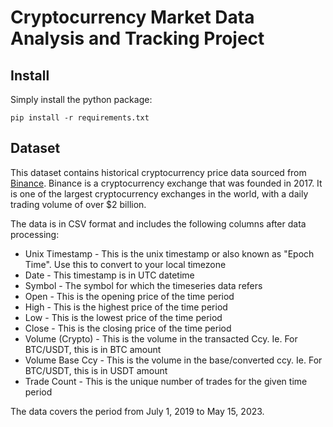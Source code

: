 # Cryptocurrency Market Data Analysis and Tracking Project

## Install

Simply install the python package:
```shell
pip install -r requirements.txt
```

## Dataset

This dataset contains historical cryptocurrency price data sourced from [Binance](https://www.cryptodatadownload.com/data/binance/). Binance is a cryptocurrency exchange that was founded in 2017. It is one of the largest cryptocurrency exchanges in the world, with a daily trading volume of over $2 billion.

The data is in CSV format and includes the following columns after data processing:

- Unix Timestamp - This is the unix timestamp or also known as "Epoch Time". Use this to convert to your local timezone
- Date - This timestamp is in UTC datetime
- Symbol - The symbol for which the timeseries data refers
- Open - This is the opening price of the time period
- High - This is the highest price of the time period
- Low - This is the lowest price of the time period
- Close - This is the closing price of the time period
- Volume (Crypto) - This is the volume in the transacted Ccy. Ie. For BTC/USDT, this is in BTC amount
- Volume Base Ccy - This is the volume in the base/converted ccy. Ie. For BTC/USDT, this is in USDT amount
- Trade Count - This is the unique number of trades for the given time period

The data covers the period from July 1, 2019 to May 15, 2023.
